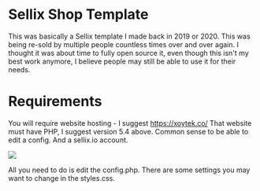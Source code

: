 # Sellix Shop Template

This was basically a Sellix template I made back in 2019 or 2020. This was being re-sold by multiple people countless times over and over again. I thought it was about time to fully open source it, even though this isn't my best work anymore, I believe people may still be able to use it for their needs.

# Requirements

You will require website hosting - I suggest https://xoytek.co/
That website must have PHP, I suggest version 5.4 above.
Common sense to be able to edit a config.
And a sellix.io account.

![](https://cdn.discordapp.com/attachments/821081614108721196/821089652340555827/unknown.png)

All you need to do is edit the config.php.
There are some settings you may want to change in the styles.css.
